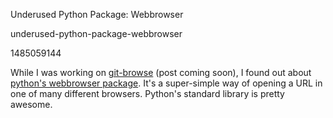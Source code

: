 Underused Python Package: Webbrowser

underused-python-package-webbrowser

1485059144

While I was working on [git-browse](https://github.com/albertyw/git-browse)
(post coming soon), I found out about [python's webbrowser package](https://docs.python.org/3/library/webbrowser.html).
It's a super-simple way of opening a URL in one of many different browsers.
Python's standard library is pretty awesome.
